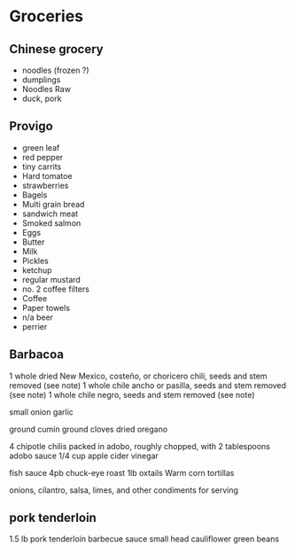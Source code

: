 # Groceries

## Chinese grocery

- noodles (frozen ?)
- dumplings
- Noodles Raw
- duck, pork

## Provigo

- green leaf
- red pepper
- tiny carrits
- Hard tomatoe
- strawberries
- Bagels
- Multi grain bread
- sandwich meat
- Smoked salmon
- Eggs
- Butter
- Milk
- Pickles
- ketchup
- regular mustard
- no. 2 coffee filters
- Coffee
- Paper towels
- n/a beer
- perrier

## Barbacoa

1 whole dried New Mexico, costeño, or choricero chili, seeds and stem removed (see note)
1 whole chile ancho or pasilla, seeds and stem removed (see note)
1 whole chile negro, seeds and stem removed (see note)

small onion
garlic

ground cumin
ground cloves
dried oregano

4 chipotle chilis packed in adobo, roughly chopped, with 2 tablespoons adobo sauce
1/4 cup apple cider vinegar


fish sauce
4pb chuck-eye roast
1lb oxtails
Warm corn tortillas

onions, cilantro, salsa, limes, and other condiments for serving

## pork tenderloin

1.5 lb pork tenderloin
barbecue sauce
small head cauliflower
green beans
